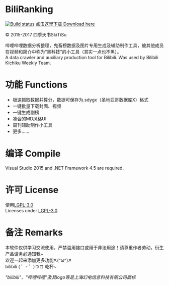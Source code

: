 # BiliRanking
[![Build status](https://ci.appveyor.com/api/projects/status/k2f82yqacurumah1?svg=true)](https://ci.appveyor.com/project/SkiTiSu/biliranking)  [点击这里下载 Download here](https://github.com/SkiTiSu/BiliRanking/releases)  
  
© 2015-2017 四季天书SkiTiSu  
  
哔哩哔哩数据分析整理，鬼畜榜数据及图片专用生成及辅助制作工具，被其他成员在视频和简介中称为“黑科技”的小工具（其实一点也不黑）。  
A data crawler and auxiliary production tool for Bilibili. Was used by Bilibili Kichiku Weekly Team.

# 功能 Functions
* 极速抓取数据并算分，数据可保存为.sdygx（圣地亚哥数据库X）格式
* 一键批量下载封面、视频
* 一键生成副榜
* 凑合的MD风格UI
* 周刊辅助制作小工具
* 更多……

# 编译 Compile
Visual Studio 2015 and .NET Framework 4.5 are required.

# 许可 License
使用[LGPL-3.0](http://opensource.org/licenses/LGPL-3.0)  
Licenses under [LGPL-3.0](http://opensource.org/licenses/LGPL-3.0)

# 备注 Remarks
本软件仅供学习交流使用，严禁滥用接口或用于非法用途！请尊重作者劳动，衍生产品请务必通知我~  
欢迎一起来添加更多功能↖(^ω^)↗  
bilibili ( ゜- ゜)つロ 乾杯~  
  
*"bilibili"、"哔哩哔哩"及其logo等是上海幻电信息科技有限公司商标*